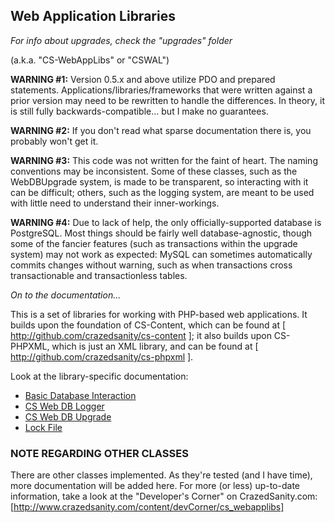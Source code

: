 ## Web Application Libraries

*For info about upgrades, check the "upgrades" folder*

(a.k.a. "CS-WebAppLibs" or "CSWAL")

__WARNING #1:__ Version 0.5.x and above utilize PDO and prepared statements. 
Applications/libraries/frameworks that were written against a prior version may 
need to be rewritten to handle the differences.  In theory, it is still fully 
backwards-compatible... but I make no guarantees.

__WARNING #2:__ If you don't read what sparse documentation there is, you 
probably won't get it.

__WARNING #3:__ This code was not written for the faint of heart. The naming 
conventions may be inconsistent. Some of these classes, such as the WebDBUpgrade 
system, is made to be transparent, so interacting with it can be difficult; 
others, such as the logging system, are meant to be used with little need to 
understand their inner-workings. 

__WARNING #4:__ Due to lack of help, the only officially-supported database is 
PostgreSQL.  Most things should be fairly well database-agnostic, though some of 
the fancier features (such as transactions within the upgrade system) may not 
work as expected: MySQL can sometimes automatically commits changes without 
warning, such as when transactions cross transactionable and transactionless 
tables.

*On to the documentation...*

This is a set of libraries for working with PHP-based web applications.  It 
builds upon the foundation of CS-Content, which can be found at 
[ http://github.com/crazedsanity/cs-content ]; it also builds upon CS-PHPXML, 
which is just an XML library, and can be found at 
[ http://github.com/crazedsanity/cs-phpxml ].

Look at the library-specific documentation:
 * [Basic Database Interaction](docs/README_phpDB.md)
 * [CS Web DB Logger](docs/README_webdblogger.md)
 * [CS Web DB Upgrade](docs/README_webdbupgrade.md)
 * [Lock File](docs/README_lockfile.md)

### NOTE REGARDING OTHER CLASSES

There are other classes implemented.  As they're tested (and I have time), more 
documentation will be added here.  For more (or less) up-to-date information, 
take a look at the "Developer's Corner" on CrazedSanity.com: 
[http://www.crazedsanity.com/content/devCorner/cs_webapplibs]
